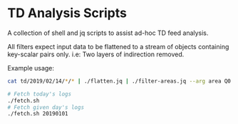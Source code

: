 # TD Analysis Scripts
A collection of shell and jq scripts to assist ad-hoc TD feed analysis.

All filters expect input data to be flattened to a stream of objects containing key-scalar pairs
only. i.e: Two layers of indirection removed.

Example usage:
```sh
cat td/2019/02/14/*/* | ./flatten.jq | ./filter-areas.jq --arg area Q0 | ./filter-desc.jq --arg desc 1T24 | ./display.jq
```

```sh
# Fetch today's logs
./fetch.sh
# Fetch given day's logs
./fetch.sh 20190101
```
